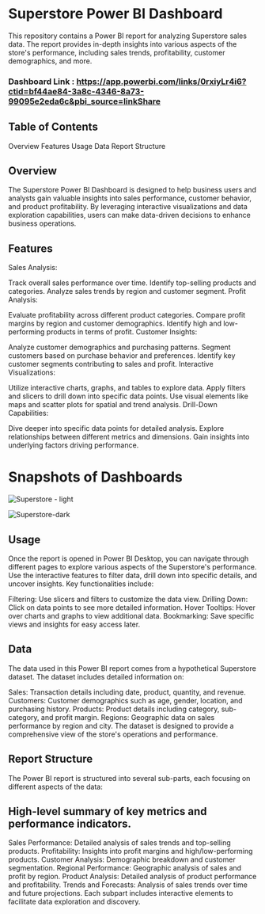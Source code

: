 # Superstore Power BI Dashboard
This repository contains a Power BI report for analyzing Superstore sales data. The report provides in-depth insights into various aspects of the store's performance, including sales trends, profitability, customer demographics, and more.

### Dashboard Link : https://app.powerbi.com/links/0rxiyLr4i6?ctid=bf44ae84-3a8c-4346-8a73-99095e2eda6c&pbi_source=linkShare

## Table of Contents
Overview
Features
Usage
Data
Report Structure

## Overview
The Superstore Power BI Dashboard is designed to help business users and analysts gain valuable insights into sales performance, customer behavior, and product profitability. By leveraging interactive visualizations and data exploration capabilities, users can make data-driven decisions to enhance business operations.

## Features
Sales Analysis:

Track overall sales performance over time.
Identify top-selling products and categories.
Analyze sales trends by region and customer segment.
Profit Analysis:

Evaluate profitability across different product categories.
Compare profit margins by region and customer demographics.
Identify high and low-performing products in terms of profit.
Customer Insights:

Analyze customer demographics and purchasing patterns.
Segment customers based on purchase behavior and preferences.
Identify key customer segments contributing to sales and profit.
Interactive Visualizations:

Utilize interactive charts, graphs, and tables to explore data.
Apply filters and slicers to drill down into specific data points.
Use visual elements like maps and scatter plots for spatial and trend analysis.
Drill-Down Capabilities:

Dive deeper into specific data points for detailed analysis.
Explore relationships between different metrics and dimensions.
Gain insights into underlying factors driving performance.

# Snapshots of Dashboards 

![Superstore - light](https://github.com/ayush-yadav-1412/superstore_sales-pbix/assets/170625779/d42f5b84-c3b6-4a3c-b2f5-77137fb027c1)

 
![Superstore-dark](https://github.com/ayush-yadav-1412/superstore_sales-pbix/assets/170625779/701fc348-69fc-414f-a734-949e2ea52c08)

## Usage
Once the report is opened in Power BI Desktop, you can navigate through different pages to explore various aspects of the Superstore's performance. Use the interactive features to filter data, drill down into specific details, and uncover insights. Key functionalities include:

Filtering: Use slicers and filters to customize the data view.
Drilling Down: Click on data points to see more detailed information.
Hover Tooltips: Hover over charts and graphs to view additional data.
Bookmarking: Save specific views and insights for easy access later.
## Data
The data used in this Power BI report comes from a hypothetical Superstore dataset. The dataset includes detailed information on:

Sales: Transaction details including date, product, quantity, and revenue.
Customers: Customer demographics such as age, gender, location, and purchasing history.
Products: Product details including category, sub-category, and profit margin.
Regions: Geographic data on sales performance by region and city.
The dataset is designed to provide a comprehensive view of the store's operations and performance.

## Report Structure
The Power BI report is structured into several sub-parts, each focusing on different aspects of the data:

## High-level summary of key metrics and performance indicators.
Sales Performance: Detailed analysis of sales trends and top-selling products.
Profitability: Insights into profit margins and high/low-performing products.
Customer Analysis: Demographic breakdown and customer segmentation.
Regional Performance: Geographic analysis of sales and profit by region.
Product Analysis: Detailed analysis of product performance and profitability.
Trends and Forecasts: Analysis of sales trends over time and future projections.
Each subpart includes interactive elements to facilitate data exploration and discovery.
